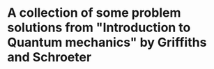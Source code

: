 # A collection of some problem solutions from "Introduction to Quantum mechanics" by Griffiths and Schroeter
